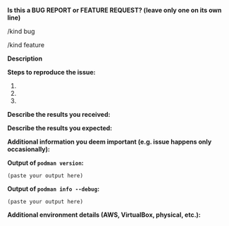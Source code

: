<!--
---------------------------------------------------
BUG REPORT INFORMATION
---------------------------------------------------
Use the commands below to provide key information from your environment:
You do NOT have to include this information if this is a FEATURE REQUEST

**NOTE** A large number of issues reported against Podman are often found to already be fixed
in more current versions of the project.  Before reporting an issue, please verify the
version you are running with `podman version` and compare it to the latest release
documented on the top of Podman's [README.md](../README.md).  If they differ, please
update your version of Podman to the latest possible and retry your command before creating
an issue.

If you are filing a bug against `podman build`, please instead file a bug
against Buildah (https://github.com/containers/buildah/issues). Podman build
executes Buildah to perform container builds, and as such the Buildah
maintainers are best equipped to handle these bugs.
-->

**Is this a BUG REPORT or FEATURE REQUEST? (leave only one on its own line)**

/kind bug

/kind feature

**Description**

<!--
Briefly describe the problem you are having in a few paragraphs.
-->

**Steps to reproduce the issue:**

1.

2.

3.

**Describe the results you received:**


**Describe the results you expected:**


**Additional information you deem important (e.g. issue happens only occasionally):**

**Output of `podman version`:**

```
(paste your output here)
```

**Output of `podman info --debug`:**

```
(paste your output here)
```

**Additional environment details (AWS, VirtualBox, physical, etc.):**
